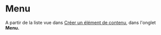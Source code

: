 # Menu

A partir de la liste vue dans [Créer un élément de contenu](../creer-un-element-de-contenu.md), dans l'onglet **Menu.**

